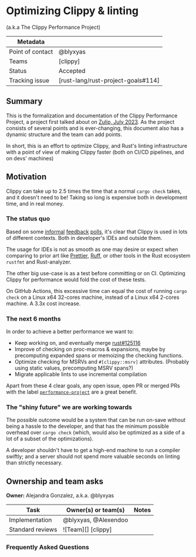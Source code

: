 # Optimizing Clippy & linting
(a.k.a The Clippy Performance Project)

| Metadata       |                                    |
|----------------|------------------------------------|
| Point of contact | @blyxyas                           |
| Teams          | [clippy]                           |
| Status         | Accepted                           |
| Tracking issue | [rust-lang/rust-project-goals#114] |


## Summary

This is the formalization and documentation of the Clippy Performance Project, a project first talked about on [Zulip, July 2023](https://rust-lang.zulipchat.com/#narrow/stream/257328-clippy/topic/Clippy's.20performance). As the project consists of several points and is ever-changing, this document also has a dynamic structure and the team can add points. 

In short, this is an effort to optimize Clippy, and Rust's linting infrastructure with a point of view of making Clippy faster (both on CI/CD pipelines, and on devs' machines)

## Motivation

Clippy can take up to 2.5 times the time that a normal `cargo check` takes, and it doesn't need to be! Taking so long is expensive both in development time, and in real money.

### The status quo

Based on some [informal][poll-urlo] [feedback][poll-reddit] [polls][poll-mastodon], it's clear that Clippy is used in lots of different contexts. Both in developer's IDEs and outside them.

The usage for IDEs is not as smooth as one may desire or expect when comparing to prior art like [Prettier][prettier], [Ruff][ruff], or other tools in the Rust ecosystem `rustfmt` and Rust-analyzer.

The other big use-case is as a test before committing or on CI. Optimizing Clippy for performance would fold the cost of these tests.

On GitHub Actions, this excessive time can equal the cost of running `cargo check` on a Linux x64 32-cores machine, instead of a Linux x64 2-cores machine. A 3.3x cost increase.


<!-- *Elaborate in more detail about the problem you are trying to solve. This section is making the case for why this particular problem is worth prioritizing with project bandwidth. A strong status quo section will (a) identify the target audience and (b) give specifics about the problems they are facing today. Sometimes it may be useful to start sketching out how you think those problems will be addressed by your change, as well, though it's not necessary.* -->

### The next 6 months

In order to achieve a better performance we want to:

- Keep working on, and eventually merge [rust#125116][pr125116]
- Improve of checking on proc-macros & expansions, maybe by precomputing expanded spans or memoizing the checking functions.
- Optimize checking for MSRVs and `#[clippy::msrv]` attributes. (Probably using static values, precomputing MSRV spans?)
- Migrate applicable lints to use incremental compilation

Apart from these 4 clear goals, any open issue, open PR or merged PRs with the label [`performance-project`](https://github.com/rust-lang/rust-clippy/issues?q=sort%3Aupdated-desc+is%3Aopen+label%3Aperformance-project) are a great benefit.

### The "shiny future" we are working towards

The possible outcome would be a system that can be run on-save without being a hassle to the developer, and that has the minimum possible overhead over `cargo check` (which, would also be optimized as a side of a lot of a subset of the optimizations).

A developer shouldn't have to get a high-end machine to run a compiler swiftly; and a server should not spend more valuable seconds on linting than strictly necessary.

[da]: ../about/design_axioms.md

## Ownership and team asks

**Owner:** Alejandra Gonzalez, a.k.a. @blyxyas

| Task             | Owner(s) or team(s)  | Notes |
|------------------|----------------------|-------|
| Implementation   | @blyxyas, @Alexendoo |       |
| Standard reviews | ![Team][] [clippy]   |       |

### Frequently Asked Questions

<!-- #### How will improvements be measured? -->

[pr125116]: https://github.com/rust-lang/rust/pull/125116
[poll-urlo]: https://users.rust-lang.org/t/feedback-poll-where-and-how-do-you-use-clippy/114047?u=blyxyas
[poll-reddit]: https://www.reddit.com/r/rust/comments/1dxu43p/feedback_poll_where_how_do_you_use_clippy/
[poll-mastodon]: https://tech.lgbt/@blyxyas/112747808297589676
[prettier]: https://github.com/prettier/prettier
[ruff]: https://github.com/astral-sh/ruff